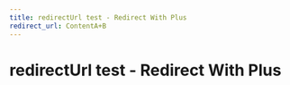 ```yaml
---
title: redirectUrl test - Redirect With Plus
redirect_url: ContentA+B
---
```

# redirectUrl test - Redirect With Plus
 
